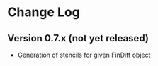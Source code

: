 # Change Log

## Version 0.7.x (not yet released)

- Generation of stencils for given FinDiff object
